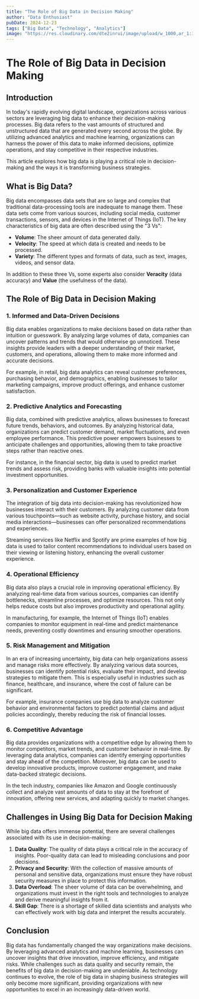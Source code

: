 ```yaml
---
title: "The Role of Big Data in Decision Making"
author: "Data Enthusiast"
pubDate: 2024-12-23
tags: ["Big Data", "Technology", "Analytics"]
image: "https://res.cloudinary.com/dte2inrui/image/upload/w_1000,ar_1:1,c_fill,g_auto,e_art:hokusai/v1735605988/big_data_yendfb.jpg"
---
```


# The Role of Big Data in Decision Making

## Introduction

In today's rapidly evolving digital landscape, organizations across various sectors are leveraging big data to enhance their decision-making processes. Big data refers to the vast amounts of structured and unstructured data that are generated every second across the globe. By utilizing advanced analytics and machine learning, organizations can harness the power of this data to make informed decisions, optimize operations, and stay competitive in their respective industries.

This article explores how big data is playing a critical role in decision-making and the ways it is transforming business strategies.

## What is Big Data?

Big data encompasses data sets that are so large and complex that traditional data-processing tools are inadequate to manage them. These data sets come from various sources, including social media, customer transactions, sensors, and devices in the Internet of Things (IoT). The key characteristics of big data are often described using the "3 Vs":

- **Volume**: The sheer amount of data generated daily.
- **Velocity**: The speed at which data is created and needs to be processed.
- **Variety**: The different types and formats of data, such as text, images, videos, and sensor data.

In addition to these three Vs, some experts also consider **Veracity** (data accuracy) and **Value** (the usefulness of the data).

## The Role of Big Data in Decision Making

### 1. **Informed and Data-Driven Decisions**

Big data enables organizations to make decisions based on data rather than intuition or guesswork. By analyzing large volumes of data, companies can uncover patterns and trends that would otherwise go unnoticed. These insights provide leaders with a deeper understanding of their market, customers, and operations, allowing them to make more informed and accurate decisions.

For example, in retail, big data analytics can reveal customer preferences, purchasing behavior, and demographics, enabling businesses to tailor marketing campaigns, improve product offerings, and enhance customer satisfaction.

### 2. **Predictive Analytics and Forecasting**

Big data, combined with predictive analytics, allows businesses to forecast future trends, behaviors, and outcomes. By analyzing historical data, organizations can predict customer demand, market fluctuations, and even employee performance. This predictive power empowers businesses to anticipate challenges and opportunities, allowing them to take proactive steps rather than reactive ones.

For instance, in the financial sector, big data is used to predict market trends and assess risk, providing banks with valuable insights into potential investment opportunities.

### 3. **Personalization and Customer Experience**

The integration of big data into decision-making has revolutionized how businesses interact with their customers. By analyzing customer data from various touchpoints—such as website activity, purchase history, and social media interactions—businesses can offer personalized recommendations and experiences.

Streaming services like Netflix and Spotify are prime examples of how big data is used to tailor content recommendations to individual users based on their viewing or listening history, enhancing the overall customer experience.

### 4. **Operational Efficiency**

Big data also plays a crucial role in improving operational efficiency. By analyzing real-time data from various sources, companies can identify bottlenecks, streamline processes, and optimize resources. This not only helps reduce costs but also improves productivity and operational agility.

In manufacturing, for example, the Internet of Things (IoT) enables companies to monitor equipment in real-time and predict maintenance needs, preventing costly downtimes and ensuring smoother operations.

### 5. **Risk Management and Mitigation**

In an era of increasing uncertainty, big data can help organizations assess and manage risks more effectively. By analyzing various data sources, businesses can identify potential risks, evaluate their impact, and develop strategies to mitigate them. This is especially useful in industries such as finance, healthcare, and insurance, where the cost of failure can be significant.

For example, insurance companies use big data to analyze customer behavior and environmental factors to predict potential claims and adjust policies accordingly, thereby reducing the risk of financial losses.

### 6. **Competitive Advantage**

Big data provides organizations with a competitive edge by allowing them to monitor competitors, market trends, and customer behavior in real-time. By leveraging data analytics, companies can identify emerging opportunities and stay ahead of the competition. Moreover, big data can be used to develop innovative products, improve customer engagement, and make data-backed strategic decisions.

In the tech industry, companies like Amazon and Google continuously collect and analyze vast amounts of data to stay at the forefront of innovation, offering new services, and adapting quickly to market changes.

## Challenges in Using Big Data for Decision Making

While big data offers immense potential, there are several challenges associated with its use in decision-making:

1. **Data Quality**: The quality of data plays a critical role in the accuracy of insights. Poor-quality data can lead to misleading conclusions and poor decisions.
2. **Privacy and Security**: With the collection of massive amounts of personal and sensitive data, organizations must ensure they have robust security measures in place to protect this information.
3. **Data Overload**: The sheer volume of data can be overwhelming, and organizations must invest in the right tools and technologies to analyze and derive meaningful insights from it.
4. **Skill Gap**: There is a shortage of skilled data scientists and analysts who can effectively work with big data and interpret the results accurately.

## Conclusion

Big data has fundamentally changed the way organizations make decisions. By leveraging advanced analytics and machine learning, businesses can uncover insights that drive innovation, improve efficiency, and mitigate risks. While challenges such as data quality and security remain, the benefits of big data in decision-making are undeniable. As technology continues to evolve, the role of big data in shaping business strategies will only become more significant, providing organizations with new opportunities to excel in an increasingly data-driven world.
